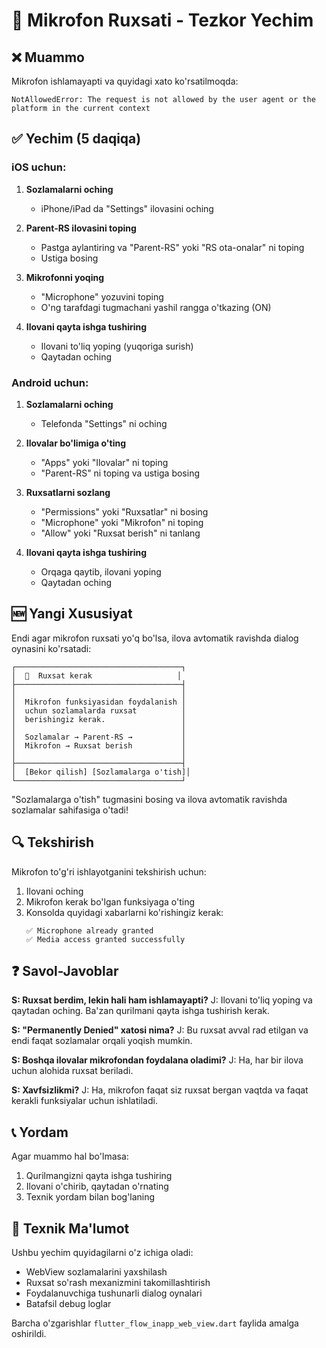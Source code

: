 # 🎤 Mikrofon Ruxsati - Tezkor Yechim

## ❌ Muammo
Mikrofon ishlamayapti va quyidagi xato ko'rsatilmoqda:
```
NotAllowedError: The request is not allowed by the user agent or the platform in the current context
```

## ✅ Yechim (5 daqiqa)

### iOS uchun:

1. **Sozlamalarni oching**
   - iPhone/iPad da "Settings" ilovasini oching

2. **Parent-RS ilovasini toping**
   - Pastga aylantiring va "Parent-RS" yoki "RS ota-onalar" ni toping
   - Ustiga bosing

3. **Mikrofonni yoqing**
   - "Microphone" yozuvini toping
   - O'ng tarafdagi tugmachani yashil rangga o'tkazing (ON)

4. **Ilovani qayta ishga tushiring**
   - Ilovani to'liq yoping (yuqoriga surish)
   - Qaytadan oching

### Android uchun:

1. **Sozlamalarni oching**
   - Telefonda "Settings" ni oching

2. **Ilovalar bo'limiga o'ting**
   - "Apps" yoki "Ilovalar" ni toping
   - "Parent-RS" ni toping va ustiga bosing

3. **Ruxsatlarni sozlang**
   - "Permissions" yoki "Ruxsatlar" ni bosing
   - "Microphone" yoki "Mikrofon" ni toping
   - "Allow" yoki "Ruxsat berish" ni tanlang

4. **Ilovani qayta ishga tushiring**
   - Orqaga qaytib, ilovani yoping
   - Qaytadan oching

## 🆕 Yangi Xususiyat

Endi agar mikrofon ruxsati yo'q bo'lsa, ilova avtomatik ravishda dialog oynasini ko'rsatadi:

```
┌─────────────────────────────────────┐
│  🎤  Ruxsat kerak                   │
├─────────────────────────────────────┤
│                                     │
│  Mikrofon funksiyasidan foydalanish │
│  uchun sozlamalarda ruxsat          │
│  berishingiz kerak.                 │
│                                     │
│  Sozlamalar → Parent-RS →           │
│  Mikrofon → Ruxsat berish           │
│                                     │
├─────────────────────────────────────┤
│  [Bekor qilish] [Sozlamalarga o'tish]│
└─────────────────────────────────────┘
```

"Sozlamalarga o'tish" tugmasini bosing va ilova avtomatik ravishda sozlamalar sahifasiga o'tadi!

## 🔍 Tekshirish

Mikrofon to'g'ri ishlayotganini tekshirish uchun:

1. Ilovani oching
2. Mikrofon kerak bo'lgan funksiyaga o'ting
3. Konsolda quyidagi xabarlarni ko'rishingiz kerak:
   ```
   ✅ Microphone already granted
   ✅ Media access granted successfully
   ```

## ❓ Savol-Javoblar

**S: Ruxsat berdim, lekin hali ham ishlamayapti?**
J: Ilovani to'liq yoping va qaytadan oching. Ba'zan qurilmani qayta ishga tushirish kerak.

**S: "Permanently Denied" xatosi nima?**
J: Bu ruxsat avval rad etilgan va endi faqat sozlamalar orqali yoqish mumkin.

**S: Boshqa ilovalar mikrofondan foydalana oladimi?**
J: Ha, har bir ilova uchun alohida ruxsat beriladi.

**S: Xavfsizlikmi?**
J: Ha, mikrofon faqat siz ruxsat bergan vaqtda va faqat kerakli funksiyalar uchun ishlatiladi.

## 📞 Yordam

Agar muammo hal bo'lmasa:
1. Qurilmangizni qayta ishga tushiring
2. Ilovani o'chirib, qaytadan o'rnating
3. Texnik yordam bilan bog'laning

## 🔧 Texnik Ma'lumot

Ushbu yechim quyidagilarni o'z ichiga oladi:
- WebView sozlamalarini yaxshilash
- Ruxsat so'rash mexanizmini takomillashtirish
- Foydalanuvchiga tushunarli dialog oynalari
- Batafsil debug loglar

Barcha o'zgarishlar `flutter_flow_inapp_web_view.dart` faylida amalga oshirildi.

